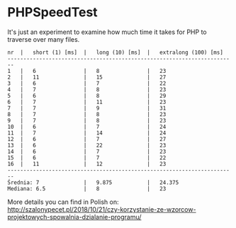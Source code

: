 # PHPSpeedTest

It's just an experiment to examine how much time it takes for PHP to traverse over many files.
```
nr  |   short (1) [ms]  |   long (10) [ms]  |   extralong (100) [ms]
------------------------------------------------------------------------
1   |   6               |   8               |   23   
2   |   11              |   15              |   27   
3   |   6               |   7               |   22   
4   |   7               |   8               |   23   
5   |   6               |   8               |   29   
6   |   7               |   11              |   23   
7   |   7               |   9               |   31   
8   |   7               |   8               |   23   
9   |   7               |   8               |   23   
10  |   6               |   7               |   24   
11  |   7               |   14              |   24   
12  |   6               |   7               |   27   
13  |   6               |   22              |   23   
14  |   6               |   7               |   23   
15  |   6               |   7               |   22   
16  |   11              |   12              |   23   
------------------------------------------------------------------------
Średnia: 7              |   9.875           |   24.375
Mediana: 6.5            |   8               |   23 
```

More details you can find in Polish on: http://szalonypecet.pl/2018/10/21/czy-korzystanie-ze-wzorcow-projektowych-spowalnia-dzialanie-programu/
